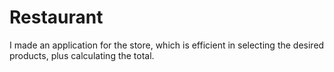 # Restaurant
I made an application for the store, which is efficient in selecting the desired products, plus calculating the total.
